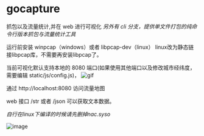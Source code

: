 # gocapture

抓包以及流量统计,并在 web 进行可视化  _另外有 cli 分支，提供单文件打包的纯命令行版本抓包与流量统计工具_

运行前安装 winpcap（windows）或者 libpcap-dev（linux） linux改为静态链接libpcap库，不需要再安装libpcap了。

当前可视化默认支持本地的 8080 端口(如果使用其他端口以及修改城市经纬度，需要编辑 static/js/config.js)，
![gif](https://github.com/aoyouer/gocapture/raw/main/gif/CPT2106080056-800x385.gif)

通过 http://localhost:8080 访问流量地图

web 接口 /str 或者 /json 可以获取文本数据。

*自行在linux下编译的时候请先删掉nac.syso*

![image](https://user-images.githubusercontent.com/29120060/169734307-cb937321-378e-4db8-9661-a5ee8ff3c058.png)
